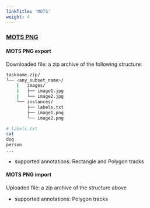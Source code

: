 ```yaml
---
linkTitle: 'MOTS'
weight: 4
---
```


### [MOTS PNG](https://www.vision.rwth-aachen.de/page/mots)<a id="mots" />

#### MOTS PNG export

Downloaded file: a zip archive of the following structure:

```bash
taskname.zip/
└── <any_subset_name>/
    |   images/
    |   ├── image1.jpg
    |   └── image2.jpg
    └── instances/
        ├── labels.txt
        ├── image1.png
        └── image2.png

# labels.txt
cat
dog
person
...
```

- supported annotations: Rectangle and Polygon tracks

#### MOTS PNG import

Uploaded file: a zip archive of the structure above

- supported annotations: Polygon tracks
